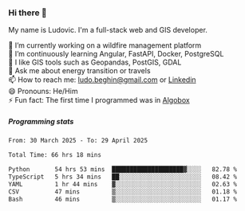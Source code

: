 ### Hi there 👋

My name is Ludovic. I'm a full-stack web and GIS developer.

 🔭 I’m currently working on a wildfire management platform<br/>
 🌱 I’m continuously learning Angular, FastAPI, Docker, PostgreSQL<br/>
 👯 I like GIS tools such as Geopandas, PostGIS, GDAL<br/>
 💬 Ask me about energy transition or travels<br/>
 📫 How to reach me: ludo.beghin@gmail.com or [Linkedin](https://www.linkedin.com/in/ludovic-beghin/)<br/>
 😄 Pronouns: He/Him<br/>
 ⚡ Fun fact: The first time I programmed was in [Algobox](https://fr.wikipedia.org/wiki/Algobox)<br/>

##### Programming stats
<!--START_SECTION:waka-->

```txt
From: 30 March 2025 - To: 29 April 2025

Total Time: 66 hrs 18 mins

Python       54 hrs 53 mins  ████████████████████▓░░░░   82.78 %
TypeScript   5 hrs 34 mins   ██░░░░░░░░░░░░░░░░░░░░░░░   08.42 %
YAML         1 hr 44 mins    ▓░░░░░░░░░░░░░░░░░░░░░░░░   02.63 %
CSV          47 mins         ▒░░░░░░░░░░░░░░░░░░░░░░░░   01.18 %
Bash         46 mins         ▒░░░░░░░░░░░░░░░░░░░░░░░░   01.17 %
```

<!--END_SECTION:waka-->

